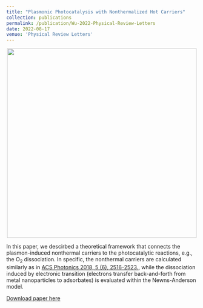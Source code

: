 ```yaml
---
title: "Plasmonic Photocatalysis with Nonthermalized Hot Carriers"
collection: publications
permalink: /publication/Wu-2022-Physical-Review-Letters
date: 2022-08-17
venue: 'Physical Review Letters'
---
```

<p align="center">
<img src="http://ShengxiangWuPlasmonic.github.io/images/TOC_4.jpg" width="500">
</p>

In this paper, we descirbed a theoretical framework that connects the plasmon-induced nonthermal carriers to the photocatalytic reactions, e.g., the $\mathrm{O_2}$ dissociation. In specific, the nonthermal carriers are calculated similarly as in [ACS Photonics 2018, 5 (6), 2516-2523.](/publication/Wu-2018-ACS-Photonics), while the dissociation induced by electronic transition (electrons transfer back-and-forth from metal nanoparticles to adsorbates) is evaluated within the Newns-Anderson model. 

[Download paper here](http://ShengxiangWuPlasmonic.github.io/files/Wu-2022-Physical-Review-Letters.pdf)
